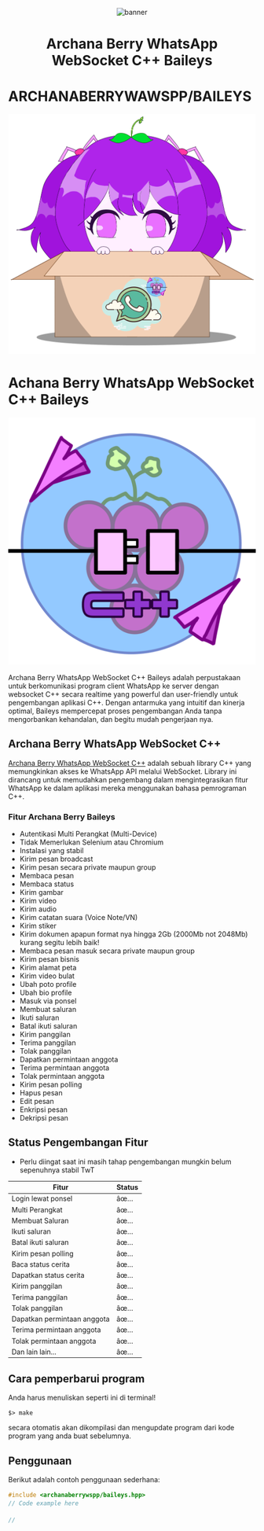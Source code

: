 <p align="center"><img src="banner.png" alt="banner"></p>

<h1 align="center">Archana Berry WhatsApp WebSocket C++ Baileys</h1>

# ARCHANABERRYWAWSPP/BAILEYS
![Archana Berry WhatsApp Websocket C++ Baileys](archanaberry/archanaberry-icon.png)
# Achana Berry WhatsApp WebSocket C++ Baileys

![Archana Berry](archanaberry/abwawspp.png)

Archana Berry WhatsApp WebSocket C++ Baileys adalah perpustakaan untuk berkomunikasi program client WhatsApp ke server dengan websocket C++ secara realtime yang powerful dan user-friendly untuk pengembangan aplikasi C++. Dengan antarmuka yang intuitif dan kinerja optimal, Baileys mempercepat proses pengembangan Anda tanpa mengorbankan kehandalan, dan begitu mudah pengerjaan nya.

## Archana Berry WhatsApp WebSocket C++

[Archana Berry WhatsApp WebSocket C++](link_library) adalah sebuah library C++ yang memungkinkan akses ke WhatsApp API melalui WebSocket. Library ini dirancang untuk memudahkan pengembang dalam mengintegrasikan fitur WhatsApp ke dalam aplikasi mereka menggunakan bahasa pemrograman C++.

### Fitur Archana Berry Baileys 

- Autentikasi Multi Perangkat (Multi-Device)
- Tidak Memerlukan Selenium atau Chromium
- Instalasi yang stabil
- Kirim pesan broadcast
- Kirim pesan secara private maupun group
- Membaca pesan
- Membaca status
- Kirim gambar
- Kirim video
- Kirim audio
- Kirim catatan suara (Voice Note/VN)
- Kirim stiker
- Kirim dokumen apapun format nya hingga 2Gb (2000Mb not 2048Mb) kurang segitu lebih baik!
- Membaca pesan masuk secara private maupun group
- Kirim pesan bisnis
- Kirim alamat peta
- Kirim video bulat
- Ubah poto profile
- Ubah bio profile
- Masuk via ponsel
- Membuat saluran
- Ikuti saluran
- Batal ikuti saluran
- Kirim panggilan
- Terima panggilan
- Tolak panggilan
- Dapatkan permintaan anggota
- Terima permintaan anggota
- Tolak permintaan anggota
- Kirim pesan polling
- Hapus pesan
- Edit pesan
- Enkripsi pesan
- Dekripsi pesan

## Status Pengembangan Fitur
- Perlu diingat saat ini masih tahap pengembangan mungkin belum sepenuhnya stabil TwT

| Fitur  | Status |
| ------------- | ------------- |
| Login lewat ponsel | âœ… |
| Multi Perangkat | âœ… |
| Membuat Saluran | âœ… |
| Ikuti saluran | âœ… |
| Batal ikuti saluran | âœ… |
| Kirim pesan polling | âœ… |
| Baca status cerita | âœ… |
| Dapatkan status cerita | âœ… |
| Kirim panggilan | âœ… |
| Terima panggilan | âœ… |
| Tolak panggilan | âœ… |
| Dapatkan permintaan anggota | âœ… |
| Terima permintaan anggota | âœ… |
| Tolak permintaan anggota | âœ… |
| Dan lain lain... | âœ… |

## Cara pemperbarui program
Anda harus menuliskan seperti ini di terminal!
```
$> make
```

secara otomatis akan dikompilasi dan mengupdate program dari kode program yang anda buat sebelumnya.

## Penggunaan

Berikut adalah contoh penggunaan sederhana:

```cpp
#include <archanaberrywspp/baileys.hpp>
// Code example here

//
